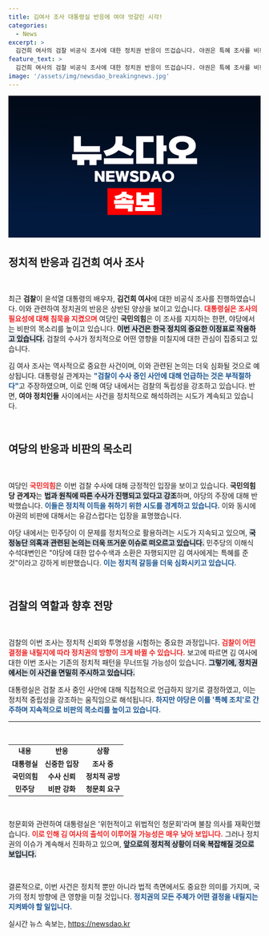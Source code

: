 ```yaml
---
title: 김여사 조사 대통령실 반응에 여야 엇갈린 시각!
categories:
  - News
excerpt: >
  김건희 여사의 검찰 비공식 조사에 대한 정치권 반응이 뜨겁습니다. 야권은 특혜 조사를 비판하고 있으며, 여당은 법과 원칙을 강조하고 있습니다. 대통령실은 조사를 두고 신중한 입장을 취하며 긴장감이 감도는 상황입니다. 클릭해 자세히 알아보세요!
feature_text: >
  김건희 여사의 검찰 비공식 조사에 대한 정치권 반응이 뜨겁습니다. 야권은 특혜 조사를 비판하고 있으며, 여당은 법과 원칙을 강조하고 있습니다. 대통령실은 조사를 두고 신중한 입장을 취하며 긴장감이 감도는 상황입니다. 클릭해 자세히 알아보세요!
image: '/assets/img/newsdao_breakingnews.jpg'
---
```


<p><img src="/assets/img/newsdao_breakingnews.jpg" alt="ontimetimes 속보" /></p>

<h2 data-ke-size="size26">정치적 반응과 김건희 여사 조사</h2>

<p data-ke-size="size16">&nbsp;</p>

<p data-ke-size="size16">최근 <b>검찰</b>이 윤석열 대통령의 배우자, <b>김건희 여사</b>에 대한 비공식 조사를 진행하였습니다. 이와 관련하여 정치권의 반응은 상반된 양상을 보이고 있습니다. <b><span style="color: #ee2323;">대통령실은 조사의 필요성에 대해 침묵을 지켰으며</span></b> 여당인 <b>국민의힘</b>은 이 조사를 지지하는 한편, 야당에서는 비판의 목소리를 높이고 있습니다. <b><span style="background-color: #21538527;">이번 사건은 한국 정치의 중요한 이정표로 작용하고 있습니다.</span></b> 검찰의 수사가 정치적으로 어떤 영향을 미칠지에 대한 관심이 집중되고 있습니다.</p>

<p data-ke-size="size16">김 여사 조사는 역사적으로 중요한 사건이며, 이와 관련된 논의는 더욱 심화될 것으로 예상됩니다. 대통령실 관계자는 <b><span style="color: #1a5490;">"검찰이 수사 중인 사안에 대해 언급하는 것은 부적절하다"</span></b>고 주장하였으며, 이로 인해 여당 내에서는 검찰의 독립성을 강조하고 있습니다. 반면, <b>여야 정치인들</b> 사이에서는 사건을 정치적으로 해석하려는 시도가 계속되고 있습니다.</p>

<p data-ke-size="size16">&nbsp;</p>

<h2 data-ke-size="size26">여당의 반응과 비판의 목소리</h2>

<p data-ke-size="size16">&nbsp;</p>

<p data-ke-size="size16">여당인 <b><span style="color: #ee2323;">국민의힘</span></b>은 이번 검찰 수사에 대해 긍정적인 입장을 보이고 있습니다. <b>국민의힘 당 관계자</b>는 <b><span style="background-color: #21538527;">법과 원칙에 따른 수사가 진행되고 있다고 강조</span></b>하며, 야당의 주장에 대해 반박했습니다. <b><span style="color: #1a5490;">이들은 정치적 이득을 취하기 위한 시도를 경계하고 있습니다.</span></b> 이와 동시에 야권의 비판에 대해서는 유감스럽다는 입장을 표명했습니다.</p>

<p data-ke-size="size16">야당 내에서는 민주당이 이 문제를 정치적으로 활용하려는 시도가 지속되고 있으며, <b><span style="background-color: #21538527;">국정농단 의혹과 관련된 논의는 더욱 뜨거운 이슈로 떠오르고 있습니다.</span></b> 민주당의 이해식 수석대변인은 "야당에 대한 압수수색과 소환은 자행되지만 김 여사에게는 특혜를 준 것"이라고 강하게 비판했습니다. <b><span style="color: #1a5490;">이는 정치적 갈등을 더욱 심화시키고 있습니다.</span></b></p>

<p data-ke-size="size16">&nbsp;</p>

<h2 data-ke-size="size26">검찰의 역할과 향후 전망</h2>

<p data-ke-size="size16">&nbsp;</p>

<p data-ke-size="size16">검찰의 이번 조사는 정치적 신뢰와 투명성을 시험하는 중요한 과정입니다. <b><span style="color: #ee2323;">검찰이 어떤 결정을 내릴지에 따라 정치권의 방향이 크게 바뀔 수 있습니다.</span></b> 보고에 따르면 김 여사에 대한 이번 조사는 기존의 정치적 패턴을 무너뜨릴 가능성이 있습니다. <b><span style="background-color: #21538527;">그렇기에, 정치권에서는 이 사건을 면밀히 주시하고 있습니다.</span></b></p>

<p data-ke-size="size16">대통령실은 검찰 조사 중인 사안에 대해 직접적으로 언급하지 않기로 결정하였고, 이는 정치적 중립성을 강조하는 움직임으로 해석됩니다. <b><span style="color: #1a5490;">하지만 야당은 이를 '특혜 조치'로 간주하며 지속적으로 비판의 목소리를 높이고 있습니다.</span></b></p>

<hr>

<p data-ke-size="size16">&nbsp;</p>

<table style="width: 100%; border-collapse: collapse;">
    <tr>
        <td style="text-align: center; height: 17px;"><b>내용</b></td>
        <td style="text-align: center; height: 17px;"><b>반응</b></td>
        <td style="text-align: center; height: 17px;"><b>상황</b></td>
    </tr>
    <tr>
        <td style="text-align: center; height: 17px;"><b>대통령실</b></td>
        <td style="text-align: center; height: 17px;"><b>신중한 입장</b></td>
        <td style="text-align: center; height: 17px;"><b>조사 중</b></td>
    </tr>
    <tr>
        <td style="text-align: center; height: 17px;"><b>국민의힘</b></td>
        <td style="text-align: center; height: 17px;"><b>수사 신뢰</b></td>
        <td style="text-align: center; height: 17px;"><b>정치적 공방</b></td>
    </tr>
    <tr>
        <td style="text-align: center; height: 17px;"><b>민주당</b></td>
        <td style="text-align: center; height: 17px;"><b>비판 강화</b></td>
        <td style="text-align: center; height: 17px;"><b>청문회 요구</b></td>
    </tr>
</table>

<p data-ke-size="size16">&nbsp;</p>

<p data-ke-size="size16">청문회와 관련하여 대통령실은 '위헌적이고 위법적인 청문회'라며 불참 의사를 재확인했습니다. <b><span style="color: #ee2323;">이로 인해 김 여사의 출석이 이루어질 가능성은 매우 낮아 보입니다.</span></b> 그러나 정치권의 이슈가 계속해서 진화하고 있으며, <b><span style="background-color: #21538527;">앞으로의 정치적 상황이 더욱 복잡해질 것으로 보입니다.</span></b></p>

<p data-ke-size="size16">&nbsp;</p>

<p data-ke-size="size16">결론적으로, 이번 사건은 정치적 뿐만 아니라 법적 측면에서도 중요한 의미를 가지며, 국가의 정치 방향에 큰 영향을 미칠 것입니다. <b><span style="color: #1a5490;">정치권의 모든 주체가 어떤 결정을 내릴지는 지켜봐야 할 일입니다.</span></b></p>
실시간 뉴스 속보는, <a href="https://newsdao.kr" rel="dofollow">https://newsdao.kr</a>


